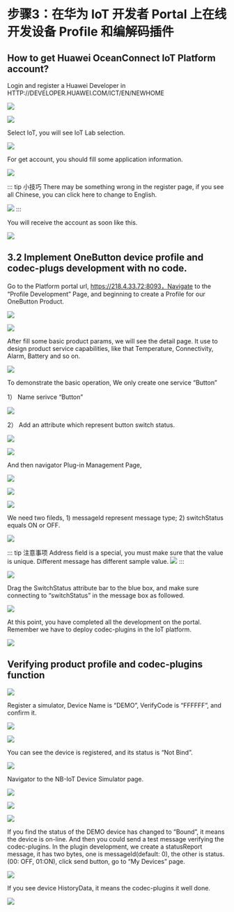 # 步骤3：在华为 IoT 开发者 Portal 上在线开发设备 Profile 和编解码插件

## How to get Huawei OceanConnect IoT Platform account?

Login and register a Huawei Developer in HTTP://DEVELOPER.HUAWEI.COM/ICT/EN/NEWHOME

![](./image/huawei-developer-zone-homepage.png)

![](./image/huawei-developer-remotelab-iot.png)

Select IoT, you will see IoT Lab selection.

![](./image/huawei-developer-remotelab-iot-oceanconnect.png)

For get account, you should fill some application information.

![](./image/huawei-developer-remotelab-get-accout.png)

::: tip 小技巧
There may be something wrong in the register page, if you see all Chinese, you can click here to change to English.

![](./image/huawei-developer-remotelab-change-lang.png)
:::

You will receive the account as soon like this.

![](./image/huawei-developer-remotelab-mail-accout.png)

## 3.2	Implement OneButton device profile and codec-plugs development with no code.

Go to the Platform portal url, https://218.4.33.72:8093，Navigate to the “Profile Development” Page, and beginning to create a Profile for our OneButton Product.

![](./image/oceanconnect-product.png)

![](./image/oceanconnect-product-new.png)

After fill some basic product params, we will see the detail page. It use to design product service capabilities, like that Temperature, Connectivity, Alarm, Battery and so on.

![](./image/oceanconnect-product-detail.png)

To demonstrate the basic operation, We only create one service “Button”

1）	Name serivce “Button”

![](./image/oceanconnect-service-button.png)

2）	Add an attribute which represent button switch status.

![](./image/oceanconnect-button-attribute.png)

![](./image/oceanconnect-attr-switch-status.png)

And then navigator Plug-in Management Page, 

![](./image/oceanconnect-plugin-profile.png)

![](./image/oceanconnect-plugin-message.png)

![](./image/oceanconnect-plugin-message-report.png)

We need two fileds, 1) messageId represent message type; 2) switchStatus equals ON or OFF.

![](./image/oceanconnect-plugin-edit-field.png)

::: tip 注意事项
Address field is a special, you must make sure that the value is unique. Different message has different sample value.
![](./image/oceanconnect-plugin-messageid-field.png)
:::

![](./image/oceanconnect-plugin-fields.png)

Drag the SwitchStatus attribute bar to the blue box, and make sure connecting to “switchStatus” in the message box as followed.

![](./image/oceanconnect-plugin-drag-profile.png)

At this point, you have completed all the development on the portal. Remember we have to deploy codec-plugins in the IoT platform.

![](./image/oceanconnect-plugin-deploy.png)

##	Verifying product profile and codec-plugins function

![](./image/oceanconnect-register-device.png)

Register a simulator, Device Name is “DEMO”, VerifyCode is “FFFFFF”, and confirm it.

![](./image/oceanconnect-demo-device.png)


![](./image/oceanconnect-demo-register-success.png)

You can see the device is registered, and its status is “Not Bind”.

![](./image/oceanconnect-device-not-bind.png)

Navigator to the NB-IoT Device Simulator page.

![](./image/oceanconnect-simulator.png)

![](./image/oceanconnect-simulator-register.png)

![](./image/oceanconnect-device-bound.png)

If you find the status of the DEMO device has changed to “Bound”, it means the device is on-line. And then you could send a test message verifying the codec-plugins.
In the plugin development, we create a statusReport message, it has two bytes, one is messageId(default: 0), the other is status. (00: OFF, 01:ON), click send button, go to “My Devices” page.

![](./image/oceanconnect-simulator-hex-stream.png)

If you see device HistoryData, it means the codec-plugins it well done.

![](./image/oceanconnect-device-history-data.png)